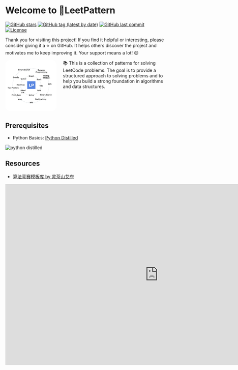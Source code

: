 # Welcome to 🚀LeetPattern

[![GitHub stars](https://img.shields.io/github/stars/russhustle/leetpattern.svg?style=social&label=Star)](https://github.com/russhustle/leetpattern) [![GitHub tag (latest by date)](https://img.shields.io/github/v/tag/russhustle/leetpattern)](https://github.com/russhustle/leetpattern/tags) [![GitHub last commit](https://img.shields.io/github/last-commit/russhustle/leetpattern)](https://github.com/russhustle/leetpattern/commits) [![License](https://img.shields.io/github/license/russhustle/leetpattern)](https://github.com/russhustle/leetpattern/blob/main/LICENSE)

Thank you for visiting this project! If you find it helpful or interesting, please consider giving it a ⭐️ on GitHub. It helps others discover the project and motivates me to keep improving it. Your support means a lot! 😊

<div style="display: flex; align-items: flex-start; gap: 20px;">
  <div style="flex: 1; text-align: center;">
    <img src="imgs/leetpattern.png" alt="LeetPattern" style="width: 300px; border-radius: 15px;">
  </div>
  <div style="flex: 2;">
    📚 This is a collection of patterns for solving LeetCode problems. The goal is to provide a structured approach to solving problems and to help you build a strong foundation in algorithms and data structures.
  </div>
</div>

## Prerequisites

-   Python Basics: [Python Distilled](https://www.dabeaz.com/python-distilled/)

<img src="https://www.dabeaz.com/python-distilled/cover.jpg" alt="python distilled" width="200">

## Resources

-   [算法竞赛模板库 by 灵茶山艾府](https://github.com/EndlessCheng/codeforces-go)

<iframe src="https://docs.google.com/presentation/d/e/2PACX-1vTn_gElbkX3P669Dq7pBKHaQdmKhq8oWuf6NGq6imJxujw1eexYkpMgtw7GKlN_3xjle6jqBUPUpPkp/embed?start=false&loop=false&delayms=3000" frameborder="0" width="960" height="569" allowfullscreen="true" mozallowfullscreen="true" webkitallowfullscreen="true"></iframe>
